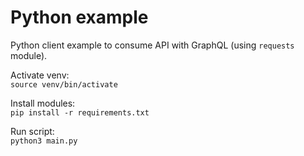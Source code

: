 # Python example

Python client example to consume API with GraphQL (using `requests` module).

Activate venv:  
`source venv/bin/activate`

Install modules:  
`pip install -r requirements.txt`

Run script:  
`python3 main.py`

